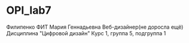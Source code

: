 ﻿# OPI_lab7
Филипенко
ФИТ
Мария
Геннадьевна
Веб-дизайнер(не доросла ещё)
Дисциплина "Цифровой дизайн"
Курс 1, группа 5, подгруппа 1
